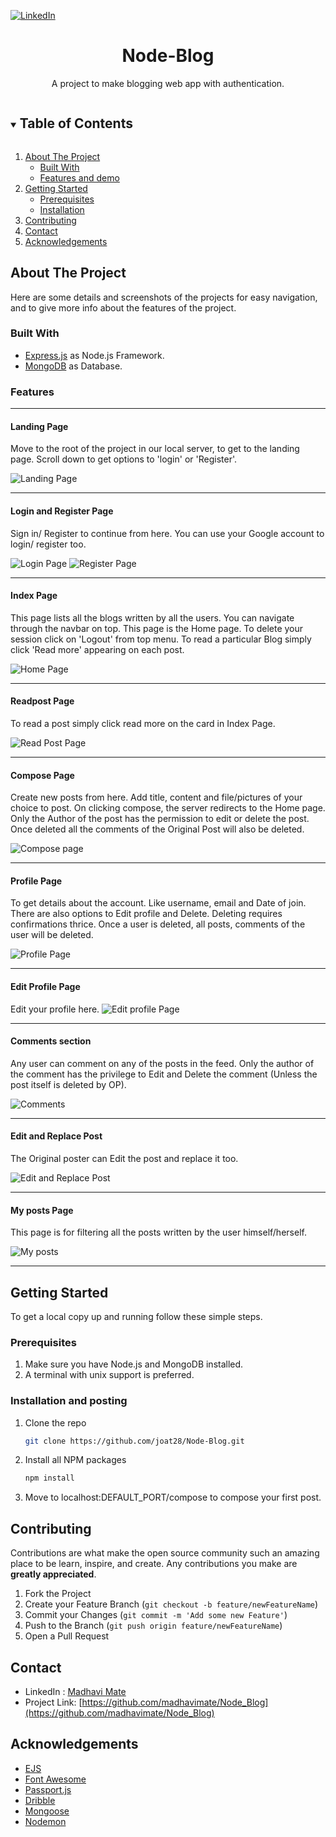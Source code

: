 [![LinkedIn][linkedin-shield]][linkedin-url]
<br />
<p align="center">
  <h1 align="center">Node-Blog</h1>
  <p align="center">
    A project to make blogging web app with authentication.  
    <br />
  </p>
</p>

<!-- TABLE OF CONTENTS -->
<details open="open">
  <summary><h2 style="display: inline-block">Table of Contents</h2></summary>
  <ol>
    <li>
      <a href="#about-the-project">About The Project</a>
      <ul>
        <li><a href="#built-with">Built With</a></li>
      </ul>
      <ul>
        <li><a href='#features'>Features and demo</a></li>
      </ul>
    </li>
    <li>
      <a href="#getting-started">Getting Started</a>
      <ul>
        <li><a href="#prerequisites">Prerequisites</a></li>
        <li><a href="#installation">Installation</a></li>
      </ul>
    </li>
    <li><a href="#contributing">Contributing</a></li>
    <li><a href="#contact">Contact</a></li>
    <li><a href="#acknowledgements">Acknowledgements</a></li>
  </ol>
</details>



<!-- ABOUT THE PROJECT -->
## About The Project

Here are some details and screenshots of the projects for easy navigation, and to give more info about the features of the project.

### Built With

* [Express.js](https://expressjs.com/) as Node.js Framework.
* [MongoDB](https://www.mongodb.com/) as Database.

### Features

___
#### Landing Page
Move to the root of the project in our local server, to get to the landing page. Scroll down to get options to 'login' or 'Register'.

![Landing Page][landing-page]
___
#### Login and Register Page
Sign in/ Register to continue from here. You can use your Google account to login/ register too.

![Login Page][login-page]
![Register Page][register-page]
___
#### Index Page
This page lists all the blogs written by all the users. You can navigate through the navbar on top. This page is the Home page. To delete your session click on 'Logout' from top menu. To read a particular Blog simply click 'Read more' appearing on each post.

![Home Page][home-page]
___
#### Readpost Page
To read a post simply click read more on the card in Index Page.

![Read Post Page][readpost-page]
___
#### Compose Page
Create new posts from here. Add title, content and file/pictures of your choice to post. On clicking compose, the server redirects to the Home page. Only the Author of the post has the permission to edit or delete the post. Once deleted all the comments of the Original Post will also be deleted.

![Compose page][compose-page]
___
#### Profile Page
To get details about the account. Like username, email and Date of join. There are also options to Edit profile and Delete. Deleting requires confirmations thrice. Once a user is deleted, all posts, comments of the user will be deleted.

![Profile Page][profile-page]
___
#### Edit Profile Page
Edit your profile here.
![Edit profile Page][edit-profile-page]

___
#### Comments section
Any user can comment on any of the posts in the feed. Only the author of the comment has the privilege to Edit and Delete the comment (Unless the post itself is deleted by OP).

![Comments][comments]
___
#### Edit and Replace Post
The Original poster can Edit the post and replace it too.

![Edit and Replace Post][editandreplace-page]
___
#### My posts Page
This page is for filtering all the posts written by the user himself/herself.

![My posts][myposts-page]
___

## Getting Started
To get a local copy up and running follow these simple steps.

### Prerequisites
1. Make sure you have Node.js and MongoDB installed.
2. A terminal with unix support is preferred.

### Installation and posting

1. Clone the repo
   ```sh
   git clone https://github.com/joat28/Node-Blog.git
   ```
2. Install all NPM packages
   ```sh
   npm install
   ```
 3. Move to localhost:DEFAULT_PORT/compose to compose your first post.

## Contributing

Contributions are what make the open source community such an amazing place to be learn, inspire, and create. Any contributions you make are **greatly appreciated**.

1. Fork the Project
2. Create your Feature Branch (`git checkout -b feature/newFeatureName`)
3. Commit your Changes (`git commit -m 'Add some new Feature'`)
4. Push to the Branch (`git push origin feature/newFeatureName`)
5. Open a Pull Request

## Contact

- LinkedIn : [Madhavi Mate][linkedin-url]
- Project Link: [https://github.com/madhavimate/Node_Blog](https://github.com/madhavimate/Node_Blog)

<!-- ACKNOWLEDGEMENTS -->
## Acknowledgements

* [EJS](https://ejs.co/)
* [Font Awesome](https://fontawesome.com/)
* [Passport.js](http://www.passportjs.org/)
* [Dribble](https://dribbble.com/)
* [Mongoose](https://mongoosejs.com/)
* [Nodemon](https://nodemon.io/)


<!-- MARKDOWN LINKS & IMAGES -->

[compose-page]: images/Compose-page.png
[register-page]: images/Register-Page.png
[login-page]: images/Login-page.png
[landing-page]: images/Landing-Page.png
[home-page]: images/Home-Page.png
[profile-page]: images/Profile-Page.png
[edit-profile-page]: images/Edit-Profile.png
[comments]: images/Comments.png
[readpost-page]: images/Readpost-Page.png
[editandreplace-page]: images/Editandreplace-Page.png
[myposts-page]: images/Myposts-Page.png

[linkedin-shield]: https://img.shields.io/badge/-LinkedIn-black.svg?style=for-the-badge&logo=linkedin&colorB=555
[linkedin-url]: https://www.linkedin.com/in/madhavimate/
